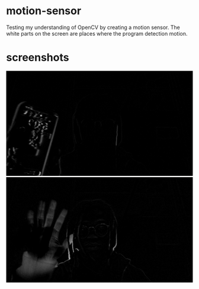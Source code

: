 # motion-sensor
Testing my understanding of OpenCV by creating a motion sensor. 
The white parts on the screen are places where the program detection motion.

# screenshots
![motion sensor demo 1](https://github.com/jjhickmon/motion-sensor/blob/4156b9ef339ea4e279b2e440557eb6589ffd200c/Screen%20Shot%202022-11-28%20at%205.09.52%20PM.png)
![motion sensor demo 2](https://github.com/jjhickmon/motion-sensor/blob/4156b9ef339ea4e279b2e440557eb6589ffd200c/Screen%20Shot%202022-11-28%20at%205.08.37%20PM.png)
